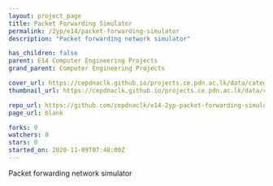 ```yaml
---
layout: project_page
title: Packet Forwarding Simulator
permalink: /2yp/e14/packet-forwarding-simulator
description: "Packet forwarding network simulator"

has_children: false
parent: E14 Computer Engineering Projects
grand_parent: Computer Engineering Projects

cover_url: https://cepdnaclk.github.io/projects.ce.pdn.ac.lk/data/categories/2yp/cover_page.jpg
thumbnail_url: https://cepdnaclk.github.io/projects.ce.pdn.ac.lk/data/categories/2yp/thumbnail.jpg

repo_url: https://github.com/cepdnaclk/e14-2yp-packet-forwarding-simulator
page_url: blank

forks: 0
watchers: 0
stars: 0
started_on: 2020-11-09T07:48:00Z
---
```

Packet forwarding network simulator

